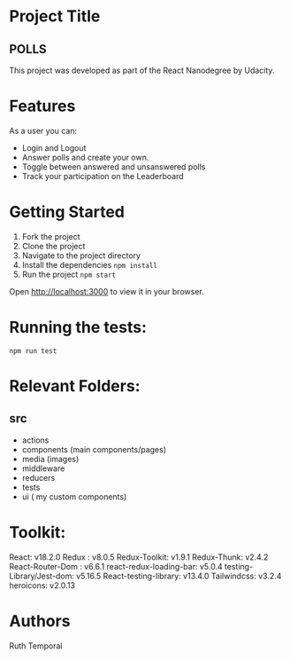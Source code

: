 # Project Title

## POLLS

This project was developed as part of the React Nanodegree by Udacity.

# Features

As a user you can:

- Login and Logout
- Answer polls and create your own.
- Toggle between answered and unsanswered polls
- Track your participation on the Leaderboard

# Getting Started

1. Fork the project
2. Clone the project
3. Navigate to the project directory
4. Install the dependencies `npm install`
5. Run the project `npm start`

Open [http://localhost:3000](http://localhost:3000) to view it in your browser.

# Running the tests:

`npm run test`

# Relevant Folders:

## src

- actions
- components (main components/pages)
- media (images)
- middleware
- reducers
- tests
- ui ( my custom components)

# Toolkit:

React: v18.2.0
Redux : v8.0.5
Redux-Toolkit: v1.9.1
Redux-Thunk: v2.4.2
React-Router-Dom : v6.6.1
react-redux-loading-bar: v5.0.4
testing-Library/Jest-dom: v5.16.5
React-testing-library: v13.4.0
Tailwindcss: v3.2.4
heroicons: v2.0.13

# Authors

Ruth Temporal
